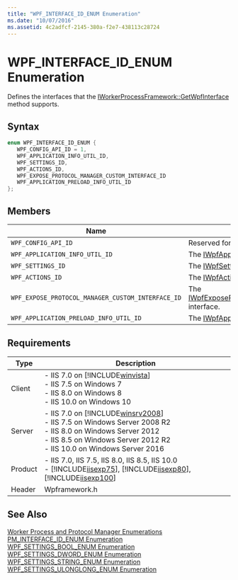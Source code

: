 ```yaml
---
title: "WPF_INTERFACE_ID_ENUM Enumeration"
ms.date: "10/07/2016"
ms.assetid: 4c2adfcf-2145-380a-f2e7-438113c28724
---
```

# WPF_INTERFACE_ID_ENUM Enumeration
Defines the interfaces that the [IWorkerProcessFramework::GetWpfInterface](../../web-development-reference/native-code-api-reference/iworkerprocessframework-getwpfinterface-method.md) method supports.  
  
## Syntax  
  
```cpp  
enum WPF_INTERFACE_ID_ENUM {  
   WPF_CONFIG_API_ID = 1,  
   WPF_APPLICATION_INFO_UTIL_ID,  
   WPF_SETTINGS_ID,  
   WPF_ACTIONS_ID,  
   WPF_EXPOSE_PROTOCOL_MANAGER_CUSTOM_INTERFACE_ID  
   WPF_APPLICATION_PRELOAD_INFO_UTIL_ID  
};  
```  
  
## Members  
  
|Name|Description|  
|----------|-----------------|  
|`WPF_CONFIG_API_ID`|Reserved for future use.|  
|`WPF_APPLICATION_INFO_UTIL_ID`|The [IWpfApplicationInfoUtil](../../web-development-reference/native-code-api-reference/iwpfapplicationinfoutil-interface.md) interface.|  
|`WPF_SETTINGS_ID`|The [IWpfSettings](../../web-development-reference/native-code-api-reference/iwpfsettings-interface.md) interface.|  
|`WPF_ACTIONS_ID`|The [IWpfActions](../../web-development-reference/native-code-api-reference/iwpfactions-interface.md) interface.|  
|`WPF_EXPOSE_PROTOCOL_MANAGER_CUSTOM_INTERFACE_ID`|The [IWpfExposeProtocolManagerCustomInterface](../../web-development-reference/native-code-api-reference/iwpfexposeprotocolmanagercustominterface-interface.md) interface.|  
|`WPF_APPLICATION_PRELOAD_INFO_UTIL_ID`|The [IWpfApplicationPreloadUtil](../../web-development-reference/native-code-api-reference/iwpfapplicationpreloadutil-interface.md) interface.|  
  
## Requirements  
  
|Type|Description|  
|----------|-----------------|  
|Client|-   IIS 7.0 on [!INCLUDE[winvista](../../wmi-provider/includes/winvista-md.md)]<br />-   IIS 7.5 on Windows 7<br />-   IIS 8.0 on Windows 8<br />-   IIS 10.0 on Windows 10|  
|Server|-   IIS 7.0 on [!INCLUDE[winsrv2008](../../wmi-provider/includes/winsrv2008-md.md)]<br />-   IIS 7.5 on Windows Server 2008 R2<br />-   IIS 8.0 on Windows Server 2012<br />-   IIS 8.5 on Windows Server 2012 R2<br />-   IIS 10.0 on Windows Server 2016|  
|Product|-   IIS 7.0, IIS 7.5, IIS 8.0, IIS 8.5, IIS 10.0<br />-   [!INCLUDE[iisexp75](../../web-development-reference/native-code-api-reference/includes/iisexp75-md.md)], [!INCLUDE[iisexp80](../../web-development-reference/native-code-api-reference/includes/iisexp80-md.md)], [!INCLUDE[iisexp100](../../web-development-reference/native-code-api-reference/includes/iisexp100-md.md)]|  
|Header|Wpframework.h|  
  
## See Also  
 [Worker Process and Protocol Manager Enumerations](../../web-development-reference/native-code-api-reference/worker-process-and-protocol-manager-enumerations.md)   
 [PM_INTERFACE_ID_ENUM Enumeration](../../web-development-reference/native-code-api-reference/pm-interface-id-enum-enumeration.md)   
 [WPF_SETTINGS_BOOL_ENUM Enumeration](../../web-development-reference/native-code-api-reference/wpf-settings-bool-enum-enumeration.md)   
 [WPF_SETTINGS_DWORD_ENUM Enumeration](../../web-development-reference/native-code-api-reference/wpf-settings-dword-enum-enumeration.md)   
 [WPF_SETTINGS_STRING_ENUM Enumeration](../../web-development-reference/native-code-api-reference/wpf-settings-string-enum-enumeration.md)   
 [WPF_SETTINGS_ULONGLONG_ENUM Enumeration](../../web-development-reference/native-code-api-reference/wpf-settings-ulonglong-enum-enumeration.md)